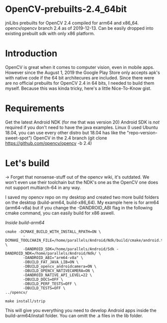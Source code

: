 # OpenCV-prebuilts-2.4_64bit
jniLibs prebuilts for OpenCV 2.4 compiled for arm64 and x86_64. 
opencv/opencv branch 2.4 as of 2019-12-13.
Can be easily dropped into existing prebuilt sdk with only x86 platform. 

# Introduction
OpenCV is great when it comes to computer vision, even in mobile apps.
However since the August 1, 2019 the Google Play Store only accepts apk's with native code if the 64 bit architecures are included.
Since there were are no official prebuilts for OpenCV 2.4 in 64 bits, I needed to build them myself. Because this was kinda tricky, here's a little Nice-To-Know gist.

# Requirements
Get the latest Android NDK (for me that was version 20)
Android SDK is *not* required if you don't need to have the java examples.
Linux (I used Ubuntu 18.04, you can use every other distro but 18.04 has like the "repo-version-sweet-spot")
OpenCV in the 2.4 branch (git clone https://github.com/opencv/opencv -b 2.4)

# Let's build
-> Forget that nonsense-stuff out of the opencv wiki, it's outdated. We won't even use their toolchain but the NDK's one as the OpenCV one does not support multiarch-64 in any way.

I saved my opencv repo on my desktop and created two more build folders on the desktop (build-arm64, build-x86_64).
My example here is for arm64 (arm64-v8a) but if you change the -DANDROID_ABI flag in the following cmake command, you can easily build for x86 aswell.

*Inside build-arm64*

```
cmake -DCMAKE_BUILD_WITH_INSTALL_RPATH=ON \
        -DCMAKE_TOOLCHAIN_FILE=/home/parallels/Android/Ndk/build/cmake/android.toolchain.cmake \
        -DANDROID_SDK=/home/parallels/Android/Sdk -DANDROID_NDK=/home/parallels/Android/Ndk/ \
        -DANDROID_ABI="arm64-v8a" \
        -DBUILD_FAT_JAVA_LIB=ON \
        -DBUILD_opencv_androidcamera=ON \
        -DBUILD_OPENCV_NATIVECAMERA=ON \
        -DANDROID_NATIVE_API_LEVEL=22 \
        -DBUILD_DOCS=OFF \
        -DBUILD_PERF_TESTS=OFF \
        -DBUILD_TESTS=OFF \
../opencv/

make install/strip
```

This will give you everything you need to develop Android apps inside the build-arm64/install folder. You can omitt the 
.a files in the lib folder.


